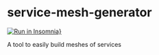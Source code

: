 # service-mesh-generator

[![Run in Insomnia}](https://insomnia.rest/images/run.svg)](https://insomnia.rest/run/?label=microservice-mesh-generator&uri=https%3A%2F%2Fraw.githubusercontent.com%2Flahabana%2Fmicroservice-mesh-generator%2Fmain%2Fopenapi.yaml)

A tool to easily build meshes of services
